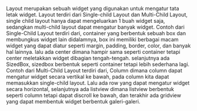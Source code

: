 Layout merupakan sebuah widget yang digunakan untuk mengatur tata letak widget. Layout terdiri dari Single-child Layout dan Multi-Child Layout, single child layout hanya dapat mengeluarkan 1 buah widget saja, sedangkan multi-child layout dapat mengatur banyak widget.
Contoh dari Single-Child Layout terdiri dari, container yang berbentuk sebuah box dan membungkus widget lain didalamnya, box ini memiliki berbagai macam widget yang dapat diatur seperti margin, padding, border, color, dan banyak hal lainnya. lalu ada center dimana hampir sama seperti container tetapi center meletakkan widget dibagian tengah-tengah. selanjutnya ada SizedBox, sizedbox berbentuk seperti container tetapi lebih sederhana lagi.
Contoh dari Multi-Child Layout terdiri dari, Column dimana column dapat mengatur widget secara vertikal ke bawah, pada column kita dapat memasukkan single-child layout. Lalu ada row yang dapat mengatur widget secara horizontal, selanjutnya ada listview dimana listview berbentuk seperti column tetapi dapat discroll ke bawah, dan terakhir ada gridview yang dapat membentuk widget berbentuk galeri-galeri.
